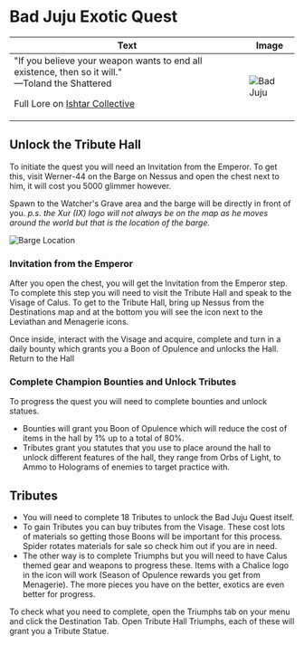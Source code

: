 # Bad Juju Exotic Quest
Text | Image
-----|-------
"If you believe your weapon wants to end all existence, then so it will."</br>—Toland the Shattered<p>Full Lore on [Ishtar Collective](https://www.ishtar-collective.net/entries/bad-juju)|![Bad Juju](https://ras117mike.github.io/Destiny2/images/icons/bad_juju.jpg)

## Unlock the Tribute Hall
To initiate the quest you will need an Invitation from the Emperor. To get this, visit Werner-44 on the Barge on Nessus and open the chest next to him, it will cost you 5000 glimmer however.

Spawn to the Watcher's Grave area and the barge will be directly in front of you. _p.s. the Xur (IX) logo will not always be on the map as he moves around the world but that is the location of the barge._

![Barge Location](https://ras117mike.github.io/Destiny2/images/maps/nessus_barge_location.jpg)

### Invitation from the Emperor
After you open the chest, you will get the Invitation from the Emperor step. To complete this step you will need to visit the Tribute Hall and speak to the Visage of Calus. To get to the Tribute Hall, bring up Nessus from the Destinations map and at the bottom you will see the icon next to the Leviathan and Menagerie icons.

Once inside, interact with the Visage and acquire, complete and turn in a daily bounty which grants you a Boon of Opulence and unlocks the Hall. Return to the Hall

### Complete Champion Bounties and Unlock Tributes
To progress the quest you will need to complete bounties and unlock statues.

* Bounties will grant you Boon of Opulence which will reduce the cost of items in the hall by 1% up to a total of 80%.
* Tributes grant you statutes that you use to place around the hall to unlock different features of the hall, they range from Orbs of Light, to Ammo to Holograms of enemies to target practice with.

## Tributes
* You will need to complete 18 Tributes to unlock the Bad Juju Quest itself.
* To gain Tributes you can buy tributes from the Visage. These cost lots of materials so getting those Boons will be important for this process. Spider rotates materials for sale so check him out if you are in need.
* The other way is to complete Triumphs but you will need to have Calus themed gear and weapons to progress these. Items with a Chalice logo in the icon will work (Season of Opulence rewards you get from Menagerie). The more pieces you have on the better, exotics are even better for progress.

To check what you need to complete, open the Triumphs tab on your menu and click the Destination Tab. Open Tribute Hall Triumphs, each of these will grant you a Tribute Statue.
